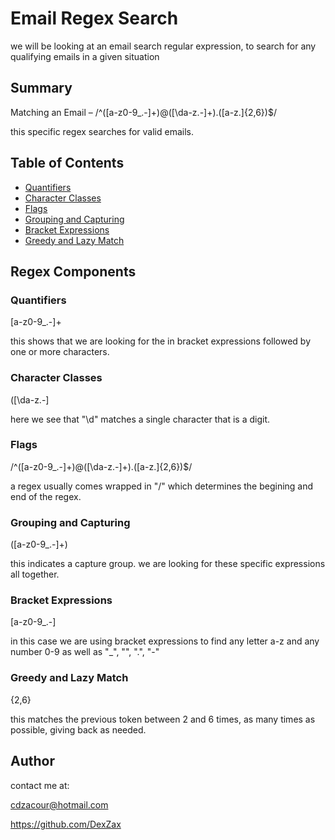 # Email Regex Search
we will be looking at an email search regular expression, to search for any qualifying emails in a given situation


## Summary
Matching an Email – /^([a-z0-9_\.-]+)@([\da-z\.-]+)\.([a-z\.]{2,6})$/

this specific regex searches for valid emails.

## Table of Contents


- [Quantifiers](#quantifiers)
- [Character Classes](#character-classes)
- [Flags](#flags)
- [Grouping and Capturing](#grouping-and-capturing)
- [Bracket Expressions](#bracket-expressions)
- [Greedy and Lazy Match](#greedy-and-lazy-match)


## Regex Components

### Quantifiers
[a-z0-9_\.-]+

this shows that we are looking for the in bracket expressions followed by one or more characters.

### Character Classes
([\da-z\.-]

here we see that "\d" matches a single character that is a digit.

### Flags
/^([a-z0-9_\.-]+)@([\da-z\.-]+)\.([a-z\.]{2,6})$/

a regex usually comes wrapped in "/" which determines the begining and end of the regex.

### Grouping and Capturing
([a-z0-9_\.-]+)

this indicates a capture group. we are looking for these specific expressions all together.

### Bracket Expressions
[a-z0-9_\.-]

in this case we are using bracket expressions to find any letter a-z and any number 0-9 as well as "_", "\", ".", "-"

### Greedy and Lazy Match
{2,6}

this matches the previous token between 2 and 6 times, as many times as possible, giving back as needed.

## Author

contact me at:

cdzacour@hotmail.com

https://github.com/DexZax
